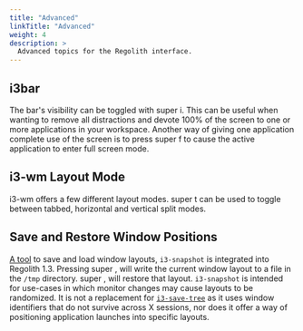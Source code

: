 ```yaml
---
title: "Advanced"
linkTitle: "Advanced"
weight: 4
description: >
  Advanced topics for the Regolith interface.
---
```


## i3bar

The bar's visibility can be toggled with <span class="text-nowrap"><span class="badge badge-warning">super</span> <span class="badge badge-warning">i</span></span>.  This can be useful when wanting to remove all distractions and devote 100% of the screen to one or more applications in your workspace.  Another way of giving one application complete use of the screen is to press <span class="text-nowrap"><span class="badge badge-warning">super</span> <span class="badge badge-warning">f</span></span> to cause the active application to enter full screen mode.

## i3-wm Layout Mode

i3-wm offers a few different layout modes.  <span class="text-nowrap"><span class="badge badge-warning">super</span> <span class="badge badge-warning">t</span></span> can be used to toggle between tabbed, horizontal and vertical split modes.

## Save and Restore Window Positions

[A tool](https://github.com/regolith-linux/i3-snapshot) to save and load window layouts, <code>i3-snapshot</code> is integrated into Regolith 1.3.  Pressing <span class="text-nowrap"><span class="badge badge-warning">super</span> <span class="badge badge-warning">,</span></span> will write the current window layout to a file in the <code>/tmp</code> directory. <span class="text-nowrap"><span class="badge badge-warning">super</span> <span class="badge badge-warning">,</span></span> will restore that layout.  <code>i3-snapshot</code> is intended for use-cases in which monitor changes may cause layouts to be randomized.  It is not a replacement for <code>[i3-save-tree](https://i3wm.org/docs/layout-saving.html)</code> as it uses window identifiers that do not survive across X sessions, nor does it offer a way of positioning application launches into specific layouts.
